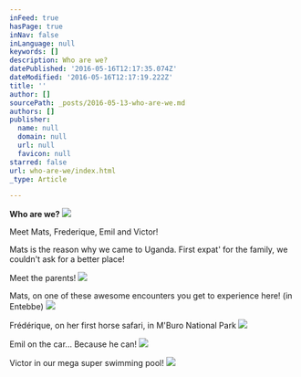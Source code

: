 ```yaml
---
inFeed: true
hasPage: true
inNav: false
inLanguage: null
keywords: []
description: Who are we?
datePublished: '2016-05-16T12:17:35.074Z'
dateModified: '2016-05-16T12:17:19.222Z'
title: ''
author: []
sourcePath: _posts/2016-05-13-who-are-we.md
authors: []
publisher:
  name: null
  domain: null
  url: null
  favicon: null
starred: false
url: who-are-we/index.html
_type: Article

---
```

**Who are we?**
![](https://the-grid-user-content.s3-us-west-2.amazonaws.com/f7869b5d-d8eb-4846-9c6c-83c7deb0b218.jpg)

Meet Mats, Frederique, Emil and Victor! 

Mats is the reason why we came to Uganda. First expat' for the family, we couldn't ask for a better place!

Meet the parents!
![](https://the-grid-user-content.s3-us-west-2.amazonaws.com/f9bbda36-d889-4e95-ae7f-c215ca361aa2.jpg)

Mats, on one of these awesome encounters you get to experience here! (in Entebbe)
![](https://the-grid-user-content.s3-us-west-2.amazonaws.com/0bc853bc-d008-4fe4-bf13-d38ca7100013.jpg)

Frédérique, on her first horse safari, in M'Buro National Park ![](https://the-grid-user-content.s3-us-west-2.amazonaws.com/c26549ee-21cd-400e-8b2e-762b62fb412c.jpg)

Emil on the car... Because he can!
![](https://the-grid-user-content.s3-us-west-2.amazonaws.com/05f57956-4401-4c17-95e8-c1a88af22b3e.jpg)

Victor in our mega super swimming pool!
![](https://the-grid-user-content.s3-us-west-2.amazonaws.com/b3fbcaed-43a0-4461-bcd3-d311df7e56be.jpg)